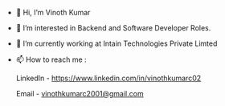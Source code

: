 - 👋 Hi, I’m Vinoth Kumar 
- 👀 I’m interested in Backend and Software Developer Roles.
- 🌱 I’m currently working at Intain Technologies Private Limted
- 📫 How to reach me :

  LinkedIn - https://www.linkedin.com/in/vinothkumarc02
  
  Email - vinothkumarc2001@gmail.com

<!---
vinoth-techie/vinoth-techie is a ✨ special ✨ repository because its `README.md` (this file) appears on your GitHub profile.
You can click the Preview link to take a look at your changes.
--->
